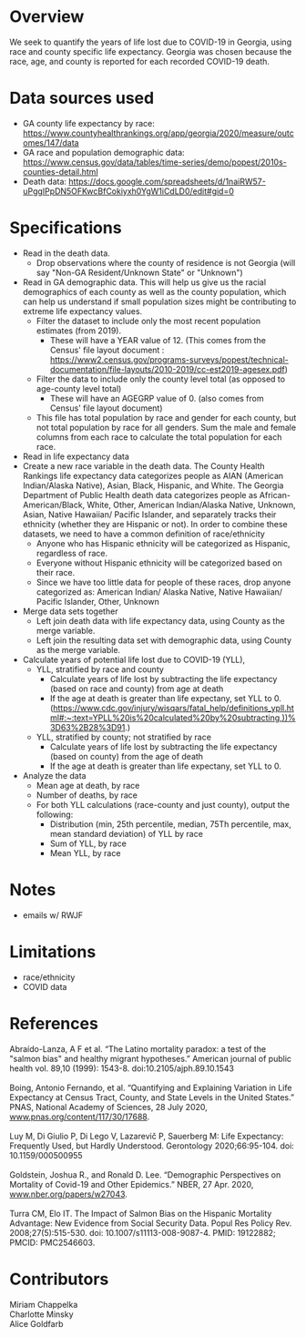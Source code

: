 # Overview
We seek to quantify the years of life lost due to COVID-19 in Georgia, using race and county specific life expectancy. Georgia was chosen because the race, age, and county is reported for each recorded COVID-19 death. 

# Data sources used
* GA county life expectancy by race: https://www.countyhealthrankings.org/app/georgia/2020/measure/outcomes/147/data 
* GA race and population demographic data: https://www.census.gov/data/tables/time-series/demo/popest/2010s-counties-detail.html 
* Death data: https://docs.google.com/spreadsheets/d/1naiRW57-uPggIPpDN5OFKwcBfCokiyxh0YgW1iCdLD0/edit#gid=0  

# Specifications
* Read in the death data.  
    * Drop observations where the county of residence is not Georgia (will say "Non-GA Resident/Unknown State" or "Unknown") 
* Read in GA demographic data. This will help us give us the racial demographics of each county as well as the county population, which can help us understand if small population sizes might be contributing to extreme life expectancy values.  <br/>
    * Filter the dataset to include only the most recent population estimates (from 2019). 
        * These will have a YEAR value of 12. (This comes from the Census' file layout document : https://www2.census.gov/programs-surveys/popest/technical-documentation/file-layouts/2010-2019/cc-est2019-agesex.pdf)
    * Filter the data to include only the county level total (as opposed to age-county level total)
        * These will have an AGEGRP value of 0. (also comes from Census' file layout document)
    * This file has total population by race and gender for each county, but not total population by race for all genders. Sum the male and female columns from each race to calculate the total population for each race. 
* Read in life expectancy data
* Create a new race variable in the death data. The County Health Rankings life expectancy data categorizes people as AIAN (American Indian/Alaska Native), Asian, Black, Hispanic, and White. The Georgia Department of Public Health death data categorizes people as African-American/Black, White, Other, American Indian/Alaska Native, Unknown, Asian, Native Hawaiian/ Pacific Islander, and separately tracks their ethnicity (whether they are Hispanic or not). In order to combine these datasets, we need to have a common definition of race/ethnicity
    * Anyone who has Hispanic ethnicity will be categorized as Hispanic, regardless of race. 
    * Everyone without Hispanic ethnicity will be categorized based on their race. 
    * Since we have too little data for people of these races, drop anyone categorized as: American Indian/ Alaska Native, Native Hawaiian/ Pacific Islander, Other, Unknown
 * Merge data sets together
     * Left join death data with life expectancy data, using County as the merge variable.
     * Left join the resulting data set with demographic data, using County as the merge variable.
 * Calculate years of potential life lost due to COVID-19 (YLL), 
     * YLL, stratified by race and county
         * Calculate years of life lost by subtracting the life expectancy (based on race and county) from age at death
         * If the age at death is greater than life expectany, set YLL to 0. (https://www.cdc.gov/injury/wisqars/fatal_help/definitions_ypll.html#:~:text=YPLL%20is%20calculated%20by%20subtracting,))%3D63%2B28%3D91.)
     * YLL, stratified by county; not stratified by race
         * Calculate years of life lost by subtracting the life expectancy (based on county) from the age of death
         * If the age at death is greater than life expectany, set YLL to 0.
 * Analyze the data
     * Mean age at death, by race
     * Number of deaths, by race
     * For both YLL calculations (race-county and just county), output the following:
         * Distribution (min, 25th percentile, median, 75Th percentile, max, mean standard deviation) of YLL by race
         * Sum of YLL, by race 
         * Mean YLL, by race

# Notes
- emails w/ RWJF

# Limitations   
- race/ethnicity
- COVID data

# References 
Abraído-Lanza, A F et al. “The Latino mortality paradox: a test of the "salmon bias" and healthy migrant hypotheses.” American journal of public health vol. 89,10 (1999): 1543-8. doi:10.2105/ajph.89.10.1543 <br/><br/>
Boing, Antonio Fernando, et al. “Quantifying and Explaining Variation in Life Expectancy at Census Tract, County, and State Levels in the United States.” PNAS, National Academy of Sciences, 28 July 2020, www.pnas.org/content/117/30/17688. <br/><br/>
Luy M, Di Giulio P, Di Lego V, Lazarevič P, Sauerberg M: Life Expectancy: Frequently Used, but Hardly Understood. Gerontology 2020;66:95-104. doi: 10.1159/000500955 <br/><br/>
Goldstein, Joshua R., and Ronald D. Lee. “Demographic Perspectives on Mortality of Covid-19 and Other Epidemics.” NBER, 27 Apr. 2020, www.nber.org/papers/w27043. <br/><br/>
Turra CM, Elo IT. The Impact of Salmon Bias on the Hispanic Mortality Advantage: New Evidence from Social Security Data. Popul Res Policy Rev. 2008;27(5):515-530. doi: 10.1007/s11113-008-9087-4. PMID: 19122882; PMCID: PMC2546603.

# Contributors 
Miriam Chappelka <br/>
Charlotte Minsky <br/>
Alice Goldfarb <br/>
